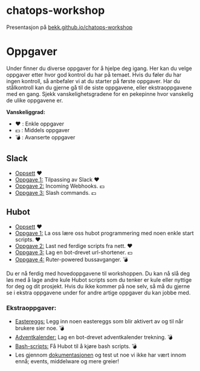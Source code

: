 # chatops-workshop

Presentasjon på [bekk.github.io/chatops-workshop](https://bekk.github.io/chatops-workshop/#/)

# Oppgaver
Under finner du diverse oppgaver for å hjelpe deg igang. Her kan du velge oppgaver etter hvor god kontrol du har på temaet. Hvis du føler du har ingen kontroll, så anbefaler vi at du starter på første oppgaver. Har du stålkontroll kan du gjerne gå til de siste oppgavene, eller ekstraoppgavene med en gang. Sjekk vanskelighetsgradene for en pekepinne hvor vanskelig de ulike oppgavene er.  

__Vanskeliggrad:__
- :heart: : Enkle oppgaver 
- :dollar: : Middels oppgaver
- :bomb: : Avanserte oppgaver

## Slack
- [Oppsett](https://github.com/bekk/chatops-workshop/blob/master/slack-setup.md) :heart:
- [Oppgave 1:](https://github.com/bekk/chatops-workshop/blob/master/slack-customize.md) Tilpassing av Slack :heart:
- [Oppgave 2:](https://github.com/bekk/chatops-workshop/blob/master/slack-incoming-webhooks.md) Incoming Webhooks. :dollar:
- [Oppgave 3:](https://github.com/bekk/chatops-workshop/blob/master/slack-slash-commands.md) Slash commands. :dollar:

## Hubot
  - [Oppsett](https://github.com/bekk/chatops-workshop/blob/master/hubot-setup.md) :heart:
  - [Oppgave 1:](https://github.com/bekk/chatops-workshop/blob/master/hubot-enter.md) La oss lære oss hubot programmering med noen enkle start scripts. :heart:
  - [Oppgave 2:](https://github.com/bekk/chatops-workshop/blob/master/hubot-registry.md) Last ned ferdige scripts fra nett. :heart:
  - [Oppgave 3:](https://github.com/bekk/chatops-workshop/blob/master/hubot-short.md) Lag en bot-drevet url-shortener. :dollar:
  - [Oppgave 4:](https://github.com/bekk/chatops-workshop/blob/master/hubot-ruter.md) Ruter-powered bussavganger. :bomb:

Du er nå ferdig med hovedoppgavene til workshoppen. Du kan nå slå deg løs med å lage andre kule Hubot scripts som du tenker er kule eller nyttige for deg og dit prosjekt. Hvis du ikke kommer på noe selv, så må du gjerne se i ekstra oppgavene under for andre artige oppgaver du kan jobbe med.

### Ekstraoppgaver:
  - [Eastereggs:](https://github.com/bekk/chatops-workshop/blob/master/easteregg.md) Legg inn noen eastereggs som blir aktivert av og til når brukere sier noe. :bomb:
  - [Adventkalender:](https://github.com/bekk/chatops-workshop/blob/master/adventkalender.md) Lag en bot-drevet adventkalender trekning. :bomb:
  - [Bash-scripts:](https://github.com/bekk/chatops-workshop/blob/master/bashscripts.md) Få Hubot til å kjøre bash scripts. :bomb:
  - Les gjennom [dokumentasjonen](https://hubot.github.com/docs/scripting/) og test ut noe vi ikke har vært innom ennå; events, middelware og mere greier!

